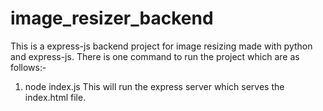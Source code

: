 # image_resizer_backend
This is a express-js backend project for image resizing made with python and express-js.
There is one command to run the project which are as follows:-
1. node index.js
This will run the express server which serves the index.html file.
